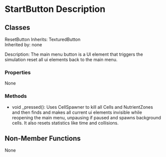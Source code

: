 # StartButton Description

## Classes
ResetButton
Inherits: TexturedButton  
Inherited by: none

Description: The main menu button is a UI element that triggers the simulation reset all ui elements back to the main menu.

### Properties
None

### Methods
- void _pressed(): Uses CellSpawner to kill all Cells and NutrientZones and then finds and makes all current ui elements invisible while reopening the main menu, unpausing if paused and spawns background cells. It also resets statistics like time and collisions.

## Non-Member Functions
None
